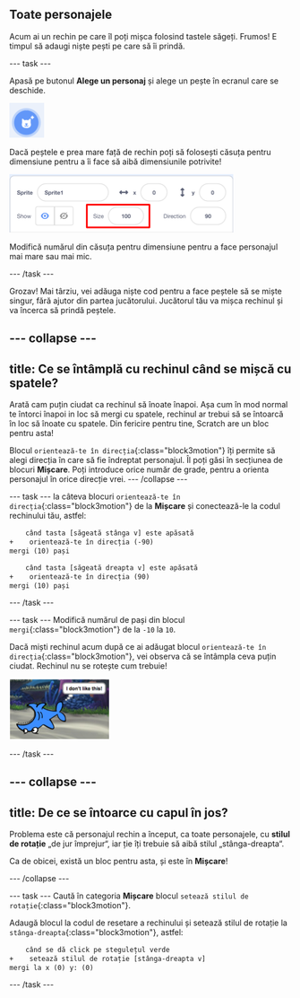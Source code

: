 ## Toate personajele

Acum ai un rechin pe care îl poți mișca folosind tastele săgeți. Frumos! E timpul să adaugi niște pești pe care să îi prindă.

\--- task \---

Apasă pe butonul **Alege un personaj** și alege un pește în ecranul care se deschide.

![Butonul Alege un Personaj](images/spritesNewFromLibrary.png)

Dacă peștele e prea mare față de rechin poți să folosești căsuța pentru dimensiune pentru a îi face să aibă dimensiunile potrivite!

![Căsuța pentru dimensiune](images/sprites2.png)

Modifică numărul din căsuța pentru dimensiune pentru a face personajul mai mare sau mai mic.

\--- /task \---

Grozav! Mai târziu, vei adăuga niște cod pentru a face peștele să se miște singur, fără ajutor din partea jucătorului. Jucătorul tău va mișca rechinul și va încerca să prindă peștele.

## \--- collapse \---

## title: Ce se întâmplă cu rechinul când se mișcă cu spatele?

Arată cam puțin ciudat ca rechinul să înoate înapoi. Așa cum în mod normal te întorci înapoi in loc să mergi cu spatele, rechinul ar trebui să se întoarcă în loc să înoate cu spatele. Din fericire pentru tine, Scratch are un bloc pentru asta!

Blocul `orientează-te în direcția`{:class="block3motion"} îți permite să alegi direcția în care să fie îndreptat personajul. Îl poți găsi în secțiunea de blocuri **Mișcare**. Poți introduce orice număr de grade, pentru a orienta personajul în orice direcție vrei. \--- /collapse \---

\--- task \--- Ia câteva blocuri `orientează-te în direcția`{:class="block3motion"} de la **Mișcare** și conectează-le la codul rechinului tău, astfel:

```blocks3
    când tasta [săgeată stânga v] este apăsată
+    orientează-te în direcția (-90)
mergi (10) pași
```

```blocks3
    când tasta [săgeată dreapta v] este apăsată
+    orientează-te în direcția (90)
mergi (10) pași
```

\--- /task \---

\--- task \--- Modifică numărul de pași din blocul `mergi`{:class="block3motion"} de la `-10` la `10`.

Dacă miști rechinul acum după ce ai adăugat blocul `orientează-te în direcția`{:class="block3motion"}, vei observa că se întâmpla ceva puțin ciudat. Rechinul nu se rotește cum trebuie!

![Rechin cu capul în jos](images/spritesUpsideDown.png)

\--- /task \---

## \--- collapse \---

## title: De ce se întoarce cu capul în jos?

Problema este că personajul rechin a început, ca toate personajele, cu **stilul de rotație** „de jur împrejur“, iar ție îți trebuie să aibă stilul „stânga-dreapta“.

Ca de obicei, există un bloc pentru asta, și este în **Mișcare**!

\--- /collapse \---

\--- task \--- Caută în categoria **Mișcare** blocul `setează stilul de rotație`{:class="block3motion"}.

Adaugă blocul la codul de resetare a rechinului și setează stilul de rotație la `stânga-dreapta`{:class="block3motion"}, astfel:

```blocks3
    când se dă click pe stegulețul verde
+    setează stilul de rotație [stânga-dreapta v]
mergi la x (0) y: (0)
```

\--- /task \---